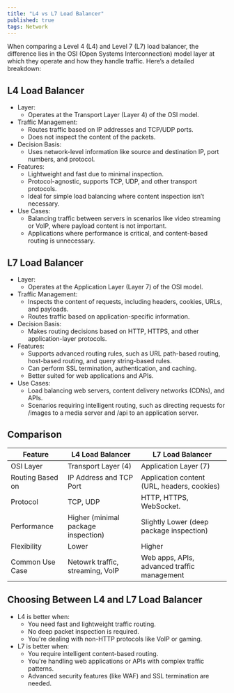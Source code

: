 ```yaml
---
title: "L4 vs L7 Load Balancer"
published: true
tags: Network
---
```


When comparing a Level 4 (L4) and Level 7 (L7) load balancer, the difference
lies in the OSI (Open Systems Interconnection) model layer at which they operate
and how they handle traffic. Here’s a detailed breakdown:

## L4 Load Balancer

- Layer:
  - Operates at the Transport Layer (Layer 4) of the OSI model.
- Traffic Management:
  - Routes traffic based on IP addresses and TCP/UDP ports.
  - Does not inspect the content of the packets.
- Decision Basis:
  - Uses network-level information like source and destination IP, port numbers, and protocol.
- Features:
  - Lightweight and fast due to minimal inspection.
  - Protocol-agnostic, supports TCP, UDP, and other transport protocols.
  - Ideal for simple load balancing where content inspection isn’t necessary.
- Use Cases:
  - Balancing traffic between servers in scenarios like video streaming or VoIP, where payload content is not important.
  - Applications where performance is critical, and content-based routing is unnecessary.

## L7 Load Balancer

- Layer:
  - Operates at the Application Layer (Layer 7) of the OSI model.
- Traffic Management:
  - Inspects the content of requests, including headers, cookies, URLs, and payloads.
  - Routes traffic based on application-specific information.
- Decision Basis:
  - Makes routing decisions based on HTTP, HTTPS, and other application-layer protocols.
- Features:
  - Supports advanced routing rules, such as URL path-based routing, host-based routing, and query string-based rules.
  - Can perform SSL termination, authentication, and caching.
  - Better suited for web applications and APIs.
- Use Cases:
  - Load balancing web servers, content delivery networks (CDNs), and APIs.
  - Scenarios requiring intelligent routing, such as directing requests for /images to a media server and /api to an application server.

## Comparison

| Feature          | L4 Load Balancer                    | L7 Load Balancer                            |
| ---------------- | ----------------------------------- | ------------------------------------------- |
| OSI Layer        | Transport Layer (4)                 | Application Layer (7)                       |
| Routing Based on | IP Address and TCP Port             | Application content (URL, headers, cookies) |
| Protocol         | TCP, UDP                            | HTTP, HTTPS, WebSocket.                     |
| Performance      | Higher (minimal package inspection) | Slightly Lower (deep package inspection)    |
| Flexibility      | Lower                               | Higher                                      |
| Common Use Case  | Netowrk traffic, streaming, VoIP    | Web apps, APIs, advanced traffic management |

## Choosing Between L4 and L7 Load Balancer

- L4 is better when:
  - You need fast and lightweight traffic routing.
  - No deep packet inspection is required.
  - You're dealing with non-HTTP protocols like VoIP or gaming.
- L7 is better when:
  - You require intelligent content-based routing.
  - You're handling web applications or APIs with complex traffic patterns.
  - Advanced security features (like WAF) and SSL termination are needed.
